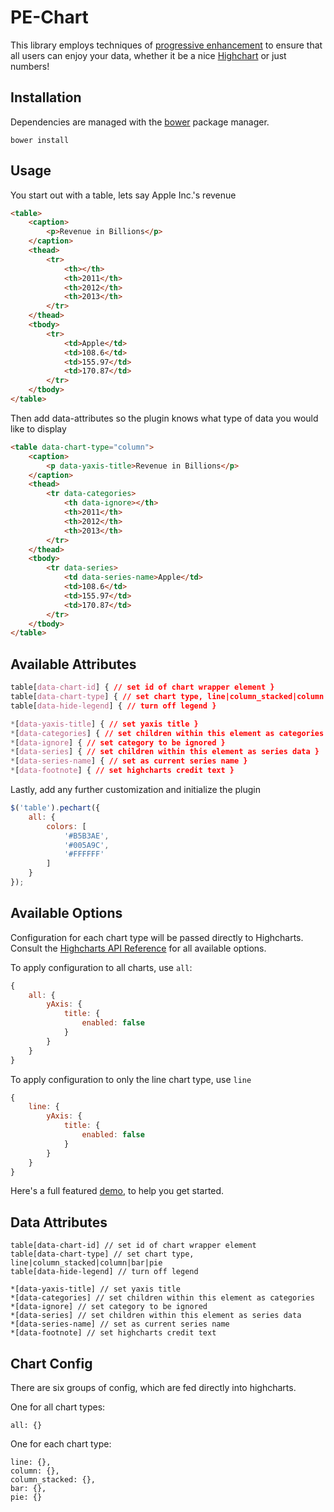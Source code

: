 # PE-Chart

This library employs techniques of [progressive enhancement](http://alistapart.com/article/understandingprogressiveenhancement) to ensure that all users can enjoy your data, whether it be a nice [Highchart](http://www.highcharts.com/) or just numbers!

## Installation

Dependencies are managed with the [bower](http://bower.io/) package manager.

```
bower install
```

## Usage

You start out with a table, lets say Apple Inc.'s revenue

```html
<table>
	<caption>
		<p>Revenue in Billions</p>
	</caption>
	<thead>
		<tr>
			<th></th>
			<th>2011</th>
			<th>2012</th>
			<th>2013</th>
		</tr>
	</thead>
	<tbody>
		<tr>
			<td>Apple</td>
			<td>108.6</td>
			<td>155.97</td>
			<td>170.87</td>
		</tr>
	</tbody>
</table>
```

Then add data-attributes so the plugin knows what type of data you would like to display

```html
<table data-chart-type="column">
	<caption>
		<p data-yaxis-title>Revenue in Billions</p>
	</caption>
	<thead>
		<tr data-categories>
			<th data-ignore></th>
			<th>2011</th>
			<th>2012</th>
			<th>2013</th>
		</tr>
	</thead>
	<tbody>
		<tr data-series>
			<td data-series-name>Apple</td>
			<td>108.6</td>
			<td>155.97</td>
			<td>170.87</td>
		</tr>
	</tbody>
</table>
```

## Available Attributes

```css
table[data-chart-id] { // set id of chart wrapper element }
table[data-chart-type] { // set chart type, line|column_stacked|column|bar|pie }
table[data-hide-legend] { // turn off legend }

*[data-yaxis-title] { // set yaxis title }
*[data-categories] { // set children within this element as categories }
*[data-ignore] { // set category to be ignored }
*[data-series] { // set children within this element as series data }
*[data-series-name] { // set as current series name }
*[data-footnote] { // set highcharts credit text }
```  

Lastly, add any further customization and initialize the plugin

```js
$('table').pechart({
	all: {
		colors: [
			'#B5B3AE',
			'#005A9C',
			'#FFFFFF'
		]
	}
});
```

## Available Options

Configuration for each chart type will be passed directly to Highcharts.  Consult the [Highcharts API Reference](http://api.highcharts.com/highcharts) for all available options.

To apply configuration to all charts, use `all`:

```js
{
	all: {
		yAxis: {
			title: {
				enabled: false
			}
		}
	}
}
```

To apply configuration to only the line chart type, use `line`

```js
{
	line: {
		yAxis: {
			title: {
				enabled: false
			}
		}
	}
}
```

Here's a full featured [demo](examples/apple_revenue.html), to help you get started.

## Data Attributes

	table[data-chart-id] // set id of chart wrapper element
    table[data-chart-type] // set chart type, line|column_stacked|column|bar|pie
    table[data-hide-legend] // turn off legend
    
    *[data-yaxis-title] // set yaxis title
    *[data-categories] // set children within this element as categories
    *[data-ignore] // set category to be ignored
    *[data-series] // set children within this element as series data
    *[data-series-name] // set as current series name
    *[data-footnote] // set highcharts credit text
    

## Chart Config

There are six groups of config, which are fed directly into highcharts.

One for all chart types:

	all: {}

One for each chart type:

    line: {},
    column: {},
    column_stacked: {},
    bar: {},
    pie: {}



